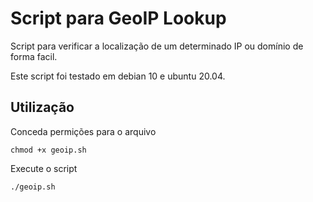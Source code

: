 # Script para GeoIP Lookup
Script para verificar a localização de um determinado IP ou domínio de forma facil.

Este script foi testado em debian 10 e ubuntu 20.04.

## Utilização
Conceda permições para o arquivo

    chmod +x geoip.sh
    
Execute o script

    ./geoip.sh
